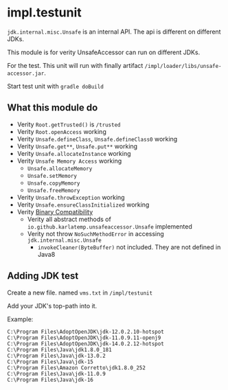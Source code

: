 # impl.testunit

`jdk.internal.misc.Unsafe` is an internal API.
The api is different on different JDKs.

This module is for verity UnsafeAccessor can run on different JDKs.

For the test. This unit will run with finally artifact `/impl/loader/libs/unsafe-accessor.jar`.

Start test unit with `gradle doBuild`

## What this module do

- Verity `Root.getTrusted()` is `/trusted`
- Verity `Root.openAccess` working
- Verity `Unsafe.defineClass`, `Unsafe.defineClass0` working
- Verity `Unsafe.get**`, `Unsafe.put**` working
- Verity `Unsafe.allocateInstance` working
- Verity `Unsafe Memory Access` working
    - `Unsafe.allocateMemory`
    - `Unsafe.setMemory`
    - `Unsafe.copyMemory`
    - `Unsafe.freeMemory`
- Verity `Unsafe.throwException` working
- Verity `Unsafe.ensureClassInitialized` working
- Verity [Binary Compatibility](src/main/java/io/github/karlatemp/unsafeaccessor/BinaryCompatibilityAnalysis.java)
    - Verity all abstract methods of `io.github.karlatemp.unsafeaccessor.Unsafe` implemented
    - Verity not throw `NoSuchMethodError` in accessing `jdk.internal.misc.Unsafe`
        - `invokeCleaner(ByteBuffer)` not included. They are not defined in Java8

## Adding JDK test

Create a new file. named `vms.txt` in `/impl/testunit`

Add your JDK's top-path into it.

Example:

```text
C:\Program Files\AdoptOpenJDK\jdk-12.0.2.10-hotspot
C:\Program Files\AdoptOpenJDK\jdk-11.0.9.11-openj9
C:\Program Files\AdoptOpenJDK\jdk-14.0.2.12-hotspot
C:\Program Files\Java\jdk1.8.0_181
C:\Program Files\Java\jdk-13.0.2
C:\Program Files\Java\jdk-15
C:\Program Files\Amazon Corretto\jdk1.8.0_252
C:\Program Files\Java\jdk-11.0.9
C:\Program Files\Java\jdk-16
```
